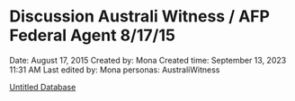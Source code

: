 # Discussion Australi Witness / AFP Federal Agent 8/17/15

Date: August 17, 2015
Created by: Mona
Created time: September 13, 2023 11:31 AM
Last edited by: Mona
personas: AustraliWitness

[Untitled Database](Discussion%20Australi%20Witness%20AFP%20Federal%20Agent%208%2017%2074faf54526e545dcbc38da09afc60868/Untitled%20Database%2041fb8ac5ac4c4227bf69641981d3720c.csv)